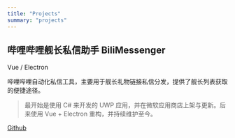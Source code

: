 ```yaml
---
title: "Projects"
summary: "projects"
---
```


## 哔哩哔哩舰长私信助手 BiliMessenger

Vue / Electron

哔哩哔哩自动化私信工具，主要用于舰长礼物链接私信分发，提供了舰长列表获取的便捷途径。

> 最开始是使用 C# 来开发的 UWP 应用，并在微软应用商店上架与更新。后来使用 Vue + Electron 重构，并持续维护至今。

[Github](https://github.com/Xinrea/BiliMessengerElectron)